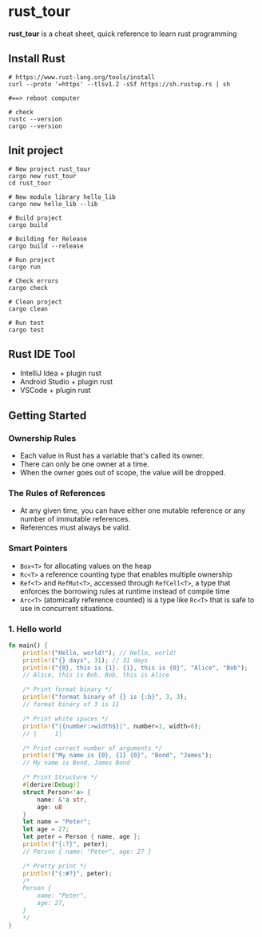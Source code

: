 # rust_tour
**rust_tour** is a cheat sheet, quick reference to learn rust programming  

## Install Rust
```shell script
# https://www.rust-lang.org/tools/install
curl --proto '=https' --tlsv1.2 -sSf https://sh.rustup.rs | sh

#==> reboot computer

# check
rustc --version
cargo --version
```

## Init project
```shell script
# New project rust_tour
cargo new rust_tour
cd rust_tour

# New module library hello_lib
cargo new hello_lib --lib

# Build project
cargo build

# Building for Release
cargo build --release

# Run project
cargo run

# Check errors
cargo check

# Clean project
cargo clean

# Run test
cargo test
```

## Rust IDE Tool
- IntelliJ Idea + plugin rust  
- Android Studio + plugin rust  
- VSCode + plugin rust  

## Getting Started  

### Ownership Rules
- Each value in Rust has a variable that's called its owner.
- There can only be one owner at a time.
- When the owner goes out of scope, the value will be dropped.

### The Rules of References
- At any given time, you can have either one mutable reference or any number of immutable references.
- References must always be valid.

### Smart Pointers
- `Box<T>` for allocating values on the heap
- `Rc<T>` a reference counting type that enables multiple ownership
- `Ref<T>` and `RefMut<T>`, accessed through `RefCell<T>`, a type that enforces the borrowing rules at runtime instead of compile time
- `Arc<T>` (atomically reference counted) is a type like `Rc<T>` that is safe to use in concurrent situations.


### 1. Hello world
```rust
fn main() {
    println!("Hello, world!"); // Hello, world!
    println!("{} days", 31); // 31 days
    println!("{0}, this is {1}. {1}, this is {0}", "Alice", "Bob");
    // Alice, this is Bob. Bob, this is Alice

    /* Print format binary */
    println!("format binary of {} is {:b}", 3, 3);
    // format binary of 3 is 11

    /* Print white spaces */
    println!("|{number:>width$}|", number=1, width=6);
    // |     1|

    /* Print correct number of arguments */
    println!("My name is {0}, {1} {0}", "Bond", "James");
    // My name is Bond, James Bond

    /* Print Structure */
    #[derive(Debug)]
    struct Person<'a> {
        name: &'a str,
        age: u8
    }
    let name = "Peter";
    let age = 27;
    let peter = Person { name, age };
    println!("{:?}", peter);
    // Person { name: "Peter", age: 27 }

    /* Pretty print */
    println!("{:#?}", peter);
    /*
    Person {
        name: "Peter",
        age: 27,
    }
    */
}
```

